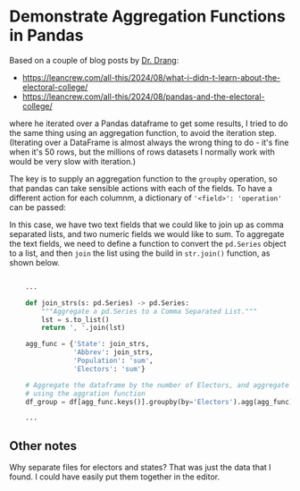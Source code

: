 # Demonstrate Aggregation Functions in Pandas

Based on a couple of blog posts by [Dr. Drang](https://leancrew.com/all-this/):
 - https://leancrew.com/all-this/2024/08/what-i-didn-t-learn-about-the-electoral-college/
 - https://leancrew.com/all-this/2024/08/pandas-and-the-electoral-college/

 where he iterated over a Pandas dataframe to get some results, I tried to do the same thing using an aggregation function, to avoid the iteration step.  (Iterating over a DataFrame is almost always the wrong thing to do - it's fine when it's 50 rows, but the millions of rows datasets I normally work with would be very slow with iteration.)

The key is to supply an aggregation function to the `groupby` operation, so that pandas can take sensible actions with each of the fields.  To have a different action for each columnm, a dictionary of `'<field>': 'operation'` can be passed:

In this case, we have two text fields that we could like to join up as comma separated lists, and two numeric fields we would like to sum.  To aggregate the text fields, we need to define a function to convert the `pd.Series` object to a list, and then `join` the list using the build in `str.join()` function, as shown below.
```python

    ...

    def join_strs(s: pd.Series) -> pd.Series:
        """Aggregate a pd.Series to a Comma Separated List."""
        lst = s.to_list()
        return ', '.join(lst)

    agg_func = {'State': join_strs,
                'Abbrev': join_strs,
                'Population': 'sum',
                'Electors': 'sum'}

    # Aggregate the dataframe by the number of Electors, and aggregate
    # using the aggration function
    df_group = df[agg_func.keys()].groupby(by='Electors').agg(agg_func)

    ...

```

## Other notes

Why separate files for electors and states? That was just the data that I found.  I could have easily put them together in the editor.

